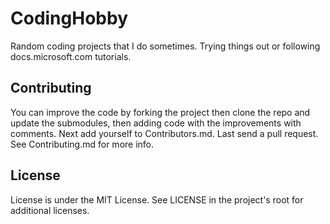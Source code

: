 # CodingHobby

Random coding projects that I do sometimes.
Trying things out or following docs.microsoft.com tutorials.

## Contributing

You can improve the code by forking the project then clone the repo and update the submodules, then adding code with the improvements with comments. Next add yourself to Contributors.md. Last send a pull request. See Contributing.md for more info.

## License

License is under the MIT License. See LICENSE in the project's root for additional licenses.
